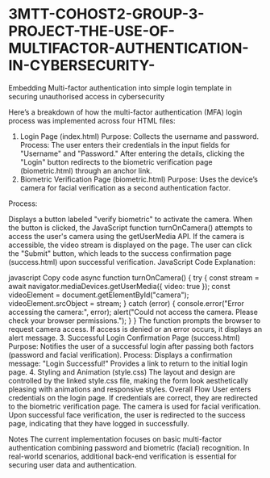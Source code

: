 # 3MTT-COHOST2-GROUP-3-PROJECT-THE-USE-OF-MULTIFACTOR-AUTHENTICATION-IN-CYBERSECURITY-
Embedding Multi-factor authentication into simple login template in securing unauthorised access in cybersecurity

Here’s a breakdown of how the multi-factor authentication (MFA) login process was implemented across four HTML files:

1. Login Page (index.html)
Purpose: Collects the username and password.
Process:
The user enters their credentials in the input fields for "Username" and "Password."
After entering the details, clicking the "Login" button redirects to the biometric verification page (biometric.html) through an anchor link.
2. Biometric Verification Page (biometric.html)
Purpose: Uses the device’s camera for facial verification as a second authentication factor.

Process:

Displays a button labeled "verify biometric" to activate the camera.
When the button is clicked, the JavaScript function turnOnCamera() attempts to access the user's camera using the getUserMedia API.
If the camera is accessible, the video stream is displayed on the page.
The user can click the "Submit" button, which leads to the success confirmation page (success.html) upon successful verification.
JavaScript Code Explanation:

javascript
Copy code
async function turnOnCamera() {
  try {
    const stream = await navigator.mediaDevices.getUserMedia({ video: true });
    const videoElement = document.getElementById("camera");
    videoElement.srcObject = stream;
  } catch (error) {
    console.error("Error accessing the camera:", error);
    alert("Could not access the camera. Please check your browser permissions.");
  }
}
The function prompts the browser to request camera access.
If access is denied or an error occurs, it displays an alert message.
3. Successful Login Confirmation Page (success.html)
Purpose: Notifies the user of a successful login after passing both factors (password and facial verification).
Process:
Displays a confirmation message: "Login Successful!"
Provides a link to return to the initial login page.
4. Styling and Animation (style.css)
The layout and design are controlled by the linked style.css file, making the form look aesthetically pleasing with animations and responsive styles.
Overall Flow
User enters credentials on the login page.
If credentials are correct, they are redirected to the biometric verification page.
The camera is used for facial verification.
Upon successful face verification, the user is redirected to the success page, indicating that they have logged in successfully.

Notes
The current implementation focuses on basic multi-factor authentication combining password and biometric (facial) recognition.
In real-world scenarios, additional back-end verification is essential for securing user data and authentication.






